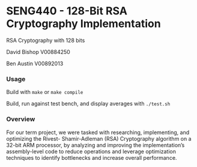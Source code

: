 # SENG440 - 128-Bit RSA Cryptography Implementation

RSA Cryptography with 128 bits

David Bishop V00884250

Ben Austin V00892013

### Usage
Build with `make` or `make compile`

Build, run against test bench, and display averages with `./test.sh`

### Overview
For our term project, we were tasked with researching, implementing, and optimizing the Rivest- Shamir-Adleman (RSA) Cryptography algorithm on a 32-bit ARM processor, by analyzing and improving the implementation’s assembly-level code to reduce operations and leverage optimization techniques to identify bottlenecks and increase overall performance.
